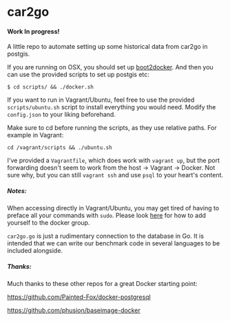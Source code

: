 car2go
======

#### Work In progress!

A little repo to automate setting up some historical data from car2go in postgis.

If you are running on OSX, you should set up [boot2docker](https://docs.docker.com/installation/mac/). And then
you can use the provided scripts to set up postgis etc:
```shell
$ cd scripts/ && ./docker.sh
```

If you want to run in Vagrant/Ubuntu, feel free to use the provided `scripts/ubuntu.sh` script to install
everything you would need.  Modify the `config.json` to your liking beforehand.

Make sure to cd before running the scripts, as they use relative paths. For example in Vagrant:
```shell
cd /vagrant/scripts && ./ubuntu.sh
```

I've provided a `Vagrantfile`, which does work with `vagrant up`, but the port forwarding doesn't seem to work
from the host -> Vagrant -> Docker.  Not sure why, but you can still `vagrant ssh` and use `psql` to your heart's
content.

##### Notes:

When accessing directly in Vagrant/Ubuntu, you may get tired of having to preface all your commands with `sudo`.
Please look [here](http://docs.docker.com/installation/ubuntulinux/#giving-non-root-access) for how to add yourself to the docker group.

`car2go.go` is just a rudimentary connection to the database in Go. It is intended that we can write our benchmark
code in several languages to be included alongside.

##### Thanks:
Much thanks to these other repos for a great Docker starting point:

https://github.com/Painted-Fox/docker-postgresql

https://github.com/phusion/baseimage-docker
